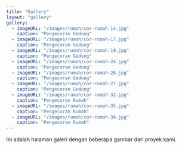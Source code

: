 ```yaml
---
title: "Gallery"
layout: "gallery"
gallery:
  - imageURL: "/images/rumah/cor-rumah-14.jpg"
    caption: "Pengecoran Gedung"
  - imageURL: "/images/rumah/cor-rumah-17.jpg"
    caption: "Pengecoran Gedung"
  - imageURL: "/images/rumah/cor-rumah-19.jpg"
    caption: "Pengecoran Gedung"
  - imageURL: "/images/rumah/cor-rumah-24.jpg"
    caption: "Pengecoran Gedung"
  - imageURL: "/images/rumah/cor-rumah-26.jpg"
    caption: "Pengecoran Gedung"
  - imageURL: "/images/rumah/cor-rumah-27.jpg"
    caption: "Pengecoran Gedung"
  - imageURL: "/images/rumah/cor-rumah-32.jpg"
    caption: "Pengecoran Rumah"
  - imageURL: "/images/rumah/cor-rumah-35.jpg"
    caption: "Pengecoran Rumah"
  - imageURL: "/images/rumah/cor-rumah-36.jpg"
    caption: "Pengecoran Rumah"
---
```


Ini adalah halaman galeri dengan beberapa gambar dari proyek kami.
